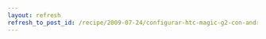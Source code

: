 ```yaml
---
layout: refresh
refresh_to_post_id: /recipe/2009-07-24/configurar-htc-magic-g2-con-android-en-debian-gnu-linux.html
---
```

